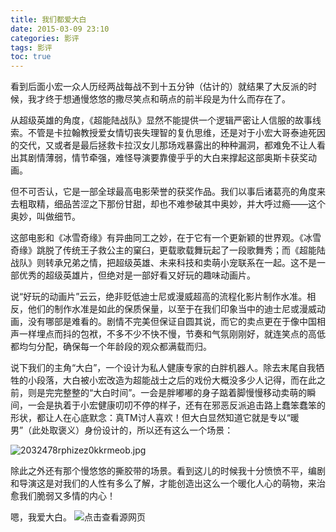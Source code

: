 ```yaml
---
title: 我们都爱大白
date: 2015-03-09 23:10
categories: 影评
tags: 影评
toc: true
---
```

看到后面小宏一众人历经两战每战不到十五分钟（估计的）就结果了大反派的时候，我才终于想通慢悠悠的撒尽笑点和萌点的前半段是为什么而存在了。

从超级英雄的角度，《超能陆战队》显然不能提供一个逻辑严密让人信服的故事线索。不管是卡拉翰教授爱女情切丧失理智的复仇思维，还是对于小宏大哥泰迪死因的交代，又或者是最后拯救卡拉汉女儿那场戏暴露出的种种漏洞，都难免不让人看出其剧情薄弱，情节牵强，难怪导演要靠傻乎乎的大白来撑起这部奥斯卡获奖动画。

但不可否认，它是一部全球最高电影荣誉的获奖作品。我们以事后诸葛亮的角度来去粗取精，细品苦涩之下那份甘甜，却也不难参破其中奥妙，并大呼过瘾——这个奥妙，叫做细节。

这部电影和《冰雪奇缘》有异曲同工之妙，在于它有一个更新颖的世界观。《冰雪奇缘》跳脱了传统王子救公主的窠臼，更载歌载舞玩起了一段歌舞秀；而《超能陆战队》则转承兄弟之情，把超级英雄、未来科技和卖萌小宠联系在一起。这不是一部优秀的超级英雄片，但绝对是一部好看又好玩的趣味动画片。

说“好玩的动画片”云云，绝非贬低迪士尼或漫威超高的流程化影片制作水准。相反，他们的制作水准是如此的保质保量，以至于在我们印象当中的迪士尼或漫威动画，没有哪部是难看的。剧情不完美但保证自圆其说，而它的卖点更在于像中国相声一样埋点而抖的包袱，不多不少不快不慢，节奏和气氛刚刚好，就连笑点的高低都均匀分配，确保每一个年龄段的观众都满载而归。

说下我们的主角“大白”，一个设计为私人健康专家的白胖机器人。除去末尾自我牺牲的小段落，大白被小宏改造为超能战士之后的戏份大概没多少人记得，而在此之前，则是完完整整的“大白时间”。一会是胖嘟嘟的身子踮着脚慢慢移动卖萌的瞬间，一会是执着于小宏健康叨叨不停的样子，还有在邪恶反派追击路上蠢笨蠢笨的形状，都让人在心底默念：真TM讨人喜欢！但大白显然知道它就是专以“暖男”（此处取褒义）身份设计的，所以还有这么一个场景：

![2032478rphizez0kkrmeob.jpg](http://upload-images.jianshu.io/upload_images/29336-933fa85caaafef79.jpg)

除此之外还有那个慢悠悠的撕胶带的场景。看到这儿的时候我十分愤愤不平，编剧和导演这是对我们的人性有多么了解，才能创造出这么一个暖化人心的萌物，来治愈我们脆弱又多情的内心！

嗯，我爱大白。
![点击查看源网页](http://s.wasu.tv/mrms/manage/images/201503/06/54f962425971c.png)


